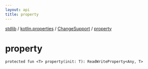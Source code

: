 ```yaml
---
layout: api
title: property
---
```

[stdlib](../../index.md) / [kotlin.properties](../index.md) / [ChangeSupport](index.md) / [property](property.md)

# property

```
protected fun <T> property(init: T): ReadWriteProperty<Any, T>
```
